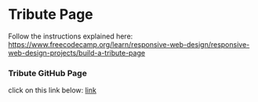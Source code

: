 # Tribute Page

Follow the instructions explained here:
https://www.freecodecamp.org/learn/responsive-web-design/responsive-web-design-projects/build-a-tribute-page

### Tribute GitHub Page
click on this link below:
[link](https://silmagarciamarquez.github.io/tribute/)
